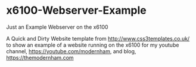 # x6100-Webserver-Example
Just an Example Webserver on the x6100

A Quick and Dirty Website template from http://www.css3templates.co.uk/ to show an example of a website running on the x6100 for my youtube channel, https://youtube.com/modernham, and blog, https://themodernham.com
